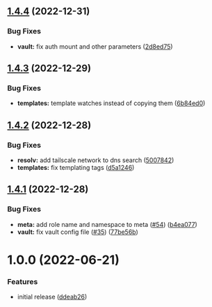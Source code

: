 ## [1.4.4](https://github.com/brucellino/ansible-role-consul/compare/v1.4.3...v1.4.4) (2022-12-31)


### Bug Fixes

* **vault:** fix auth mount and other parameters ([2d8ed75](https://github.com/brucellino/ansible-role-consul/commit/2d8ed750955ff0db28ef1ae6aa61fd10133aab16))

## [1.4.3](https://github.com/brucellino/ansible-role-consul/compare/v1.4.2...v1.4.3) (2022-12-29)


### Bug Fixes

* **templates:** template watches instead of copying them ([6b84ed0](https://github.com/brucellino/ansible-role-consul/commit/6b84ed081aecb2f43716ce6ffeeded36895c4870))

## [1.4.2](https://github.com/brucellino/ansible-role-consul/compare/v1.4.1...v1.4.2) (2022-12-28)


### Bug Fixes

* **resolv:** add tailscale network to dns search ([5007842](https://github.com/brucellino/ansible-role-consul/commit/5007842547df5512a8dd7c310245eb848a6f114e))
* **templates:** fix templating tags ([d5a1246](https://github.com/brucellino/ansible-role-consul/commit/d5a1246b9123a39b7b740a5c8338b5babd6acdd3))

## [1.4.1](https://github.com/brucellino/ansible-role-consul/compare/v1.4.0...v1.4.1) (2022-12-28)


### Bug Fixes

* **meta:** add role name and namespace to meta ([#54](https://github.com/brucellino/ansible-role-consul/issues/54)) ([b4ea077](https://github.com/brucellino/ansible-role-consul/commit/b4ea0779542af18a2cbc649e58185b521c4eaffa))
* **vault:** fix vault config file ([#35](https://github.com/brucellino/ansible-role-consul/issues/35)) ([77be56b](https://github.com/brucellino/ansible-role-consul/commit/77be56b2c4b85acf3e2c30d27836e53acdf8a899))

# 1.0.0 (2022-06-21)


### Features

* initial release ([ddeab26](https://github.com/brucellino/ansible-role-template/commit/ddeab264f8b4c34ed7a17bf84176e47bbb9acb7c))
